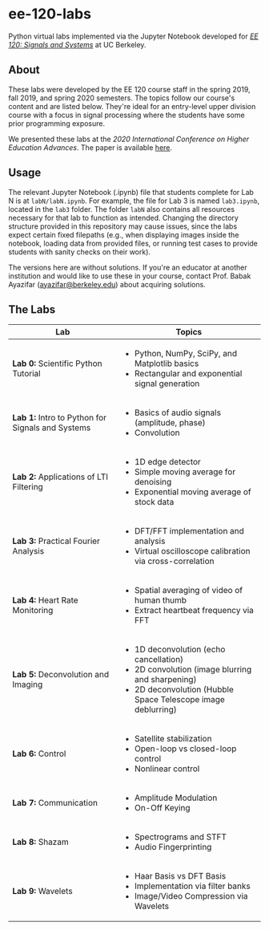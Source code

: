 # ee-120-labs
Python virtual labs implemented via the Jupyter Notebook developed for <a href="https://www2.eecs.berkeley.edu/Courses/EE120/">*EE 120: Signals and Systems*</a> at UC Berkeley. 

## About

These labs were developed by the EE 120 course staff in the spring 2019, fall 2019, and spring 2020 semesters. The topics follow our course's content and are listed below. They're ideal for an entry-level upper division course with a focus in signal processing where the students have some prior programming exposure.

We presented these labs at the *2020 International Conference on Higher Education Advances*. The paper is available [here](http://headconf.org/wp-content/uploads/pdfs/11308.pdf).

## Usage

The relevant Jupyter Notebook (.ipynb) file that students complete for Lab N is at `labN/labN.ipynb`. For example, the file for Lab 3 is named `lab3.ipynb`, located in the `lab3` folder. The folder `labN` also contains all resources necessary for that lab to function as intended. Changing the directory structure provided in this repository may cause issues, since the labs expect certain fixed filepaths (e.g., when displaying images inside the notebook, loading data from provided files, or running test cases to provide students with sanity checks on their work).

The versions here are without solutions. If you're an educator at another institution and would like to use these in your course, contact Prof. Babak Ayazifar (ayazifar@berkeley.edu) about acquiring solutions.

## The Labs


| Lab                                                 | Topics        |
| ----------------------------------------------------|---------------|
| **Lab 0:** Scientific Python Tutorial               | <ul><li>Python, NumPy, SciPy, and Matplotlib basics</li><li>Rectangular and exponential signal generation</li></ul>|
| **Lab 1:** Intro to Python for Signals and Systems  | <ul><li>Basics of audio signals (amplitude, phase)</li><li>Convolution</li></ul> |
| **Lab 2:** Applications of LTI Filtering            | <ul><li>1D edge detector</li><li>Simple moving average for denoising</li><li>Exponential moving average of stock data</li></ul> |
| **Lab 3:** Practical Fourier Analysis               | <ul><li>DFT/FFT implementation and analysis</li><li>Virtual oscilloscope calibration via cross-correlation</li></ul> |
| **Lab 4:** Heart Rate Monitoring                    | <ul><li>Spatial averaging of video of human thumb</li><li>Extract heartbeat frequency via FFT</li></ul> |
| **Lab 5:** Deconvolution and Imaging                | <ul><li>1D deconvolution (echo cancellation)</li><li>2D convolution (image blurring and sharpening)</li><li>2D deconvolution (Hubble Space Telescope image deblurring)</li></ul>      |
| **Lab 6:** Control                                  | <ul><li>Satellite stabilization</li><li>Open-loop vs closed-loop control</li><li>Nonlinear control</li></ul>|
| **Lab 7:** Communication                            | <ul><li>Amplitude Modulation</li><li>On-Off Keying</li></ul>|
| **Lab 8:** Shazam                                   | <ul><li>Spectrograms and STFT</li><li>Audio Fingerprinting</li></ul>|
| **Lab 9:** Wavelets                                 | <ul><li>Haar Basis vs DFT Basis</li><li>Implementation via filter banks</li><li> Image/Video Compression via Wavelets</li></ul>|
